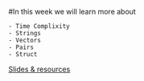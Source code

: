 #In this week we will learn more about 

    - Time Complixity
    - Strings
    - Vectors
    - Pairs
    - Struct

  [Slides & resources](https://docs.google.com/presentation/d/1_NRmWSYycbs29CUmLroEu81qQAD3QOnI0qGBXWcxuoQ/edit#slide=id.g2c1166b25cc_0_13)